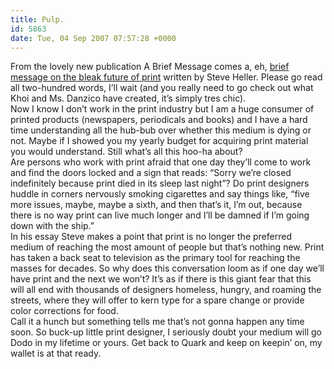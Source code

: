 ```yaml
---
title: Pulp.
id: 5863
date: Tue, 04 Sep 2007 07:57:28 +0000
---
```


From the lovely new publication A Brief Message comes a, eh, [brief message on the bleak future of print](http://www.abriefmessage.com/2007/09/04/heller/) written by Steve Heller. Please go read all two-hundred words, I’ll wait (and you really need to go check out what Khoi and Ms. Danzico have created, it’s simply tres chic).  
 Now I know I don’t work in the print industry but I am a huge consumer of printed products (newspapers, periodicals and books) and I have a hard time understanding all the hub-bub over whether this medium is dying or not. Maybe if I showed you my yearly budget for acquiring print material you would understand. Still what’s all this hoo-ha about?  
 Are persons who work with print afraid that one day they’ll come to work and find the doors locked and a sign that reads: “Sorry we’re closed indefinitely because print died in its sleep last night”? Do print designers huddle in corners nervously smoking cigarettes and say things like, “five more issues, maybe, maybe a sixth, and then that’s it, I’m out, because there is no way print can live much longer and I’ll be damned if I’m going down with the ship.”  
 In his essay Steve makes a point that print is no longer the preferred medium of reaching the most amount of people but that’s nothing new. Print has taken a back seat to television as the primary tool for reaching the masses for decades. So why does this conversation loom as if one day we’ll have print and the next we won’t? It’s as if there is this giant fear that this will all end with thousands of designers homeless, hungry, and roaming the streets, where they will offer to kern type for a spare change or provide color corrections for food.  
 Call it a hunch but something tells me that’s not gonna happen any time soon. So buck-up little print designer, I seriously doubt your medium will go Dodo in my lifetime or yours. Get back to Quark and keep on keepin’ on, my wallet is at that ready.


